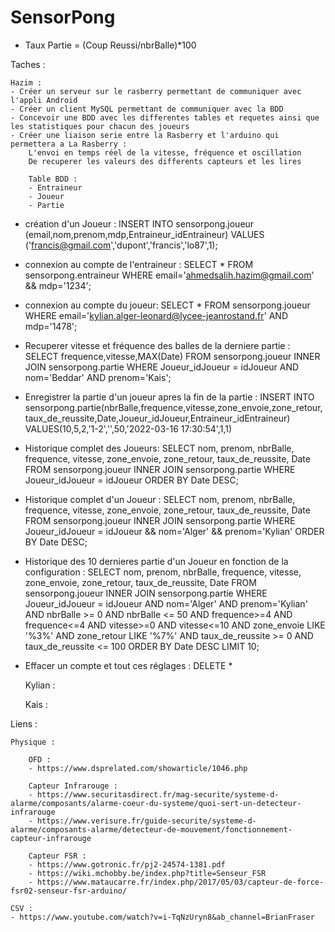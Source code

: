 # SensorPong

- Taux Partie = (Coup Reussi/nbrBalle)*100

Taches :

	Hazim : 
	- Créer un serveur sur le rasberry permettant de communiquer avec l'appli Android
	- Créer un client MySQL permettant de communiquer avec la BDD
	- Concevoir une BDD avec les differentes tables et requetes ainsi que les statistiques pour chacun des joueurs
	- Créer une liaison serie entre la Rasberry et l'arduino qui permettera a La Rasberry :
		L'envoi en temps réel de la vitesse, fréquence et oscillation 
		De recuperer les valeurs des differents capteurs et les lires

		Table BDD :
		- Entraineur
		- Joueur
		- Partie

- création d'un Joueur : 
INSERT INTO sensorpong.joueur (email,nom,prenom,mdp,Entraineur_idEntraineur) 
VALUES ('francis@gmail.com','dupont','francis','lo87',1);

- connexion au compte de l'entraineur :
SELECT * 
FROM sensorpong.entraineur 
WHERE email='ahmedsalih.hazim@gmail.com' && mdp='1234';

- connexion au compte du joueur: 
SELECT * 
FROM sensorpong.joueur 
WHERE email='kylian.alger-leonard@lycee-jeanrostand.fr' AND mdp='1478';

- Recuperer vitesse et fréquence des balles de la derniere partie : 
SELECT frequence,vitesse,MAX(Date) 
FROM sensorpong.joueur INNER JOIN sensorpong.partie 
WHERE Joueur_idJoueur = idJoueur AND nom='Beddar' AND prenom='Kais';

- Enregistrer la partie d'un joueur apres la fin de la partie : 
INSERT INTO sensorpong.partie(nbrBalle,frequence,vitesse,zone_envoie,zone_retour,taux_de_reussite,Date,Joueur_idJoueur,Entraineur_idEntraineur)
VALUES(10,5,2,'1-2','',50,'2022-03-16 17:30:54',1,1) 

- Historique complet des Joueurs: 
SELECT nom, prenom, nbrBalle, frequence, vitesse, zone_envoie, zone_retour, taux_de_reussite, Date 
FROM sensorpong.joueur INNER JOIN sensorpong.partie 
WHERE Joueur_idJoueur = idJoueur ORDER BY Date DESC;

- Historique complet d'un Joueur : 
SELECT nom, prenom, nbrBalle, frequence, vitesse, zone_envoie, zone_retour, taux_de_reussite, Date 
FROM sensorpong.joueur INNER JOIN sensorpong.partie
WHERE Joueur_idJoueur = idJoueur && nom='Alger' && prenom='Kylian' ORDER BY Date DESC;

- Historique des 10 dernieres partie d'un Joueur en fonction de la configuration : SELECT nom, prenom, nbrBalle, frequence, vitesse, zone_envoie, zone_retour, taux_de_reussite, Date 
FROM sensorpong.joueur 
INNER JOIN sensorpong.partie WHERE Joueur_idJoueur = idJoueur AND nom='Alger' AND prenom='Kylian' AND nbrBalle >= 0 AND nbrBalle <= 50 AND frequence>=4 AND frequence<=4 AND vitesse>=0 AND vitesse<=10 AND zone_envoie LIKE '%3%' AND zone_retour LIKE '%7%' AND taux_de_reussite >= 0 AND taux_de_reussite <= 100 
ORDER BY Date DESC LIMIT 10;

- Effacer un compte et tout ces réglages : 
DELETE * 



	Kylian :


	Kais :


Liens : 

	Physique :
	
		OFD :
		- https://www.dsprelated.com/showarticle/1046.php
	
		Capteur Infrarouge :
		- https://www.securitasdirect.fr/mag-securite/systeme-d-alarme/composants/alarme-coeur-du-systeme/quoi-sert-un-detecteur-infrarouge
		- https://www.verisure.fr/guide-securite/systeme-d-alarme/composants-alarme/detecteur-de-mouvement/fonctionnement-capteur-infrarouge
	
		Capteur FSR :
		- https://www.gotronic.fr/pj2-24574-1381.pdf
		- https://wiki.mchobby.be/index.php?title=Senseur_FSR
		- https://www.mataucarre.fr/index.php/2017/05/03/capteur-de-force-fsr02-senseur-fsr-arduino/

	CSV :
	- https://www.youtube.com/watch?v=i-TqNzUryn8&ab_channel=BrianFraser